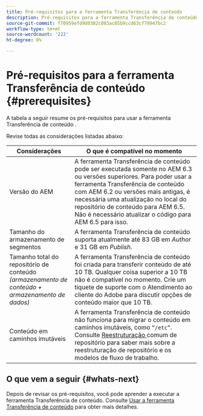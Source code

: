 ```yaml
---
title: Pré-requisitos para a ferramenta Transferência de conteúdo
description: Pré-requisitos para a ferramenta Transferência de conteúdo
source-git-commit: f70959efd9d0382c083ac05b9ccd63cf79947bc2
workflow-type: tm+mt
source-wordcount: '222'
ht-degree: 0%

---
```


# Pré-requisitos para a ferramenta Transferência de conteúdo {#prerequisites}

A tabela a seguir resume os pré-requisitos para usar a ferramenta Transferência de conteúdo .

Revise todas as considerações listadas abaixo:

| Considerações | O que é compatível no momento |
|--- |--- |
| Versão do AEM | A ferramenta Transferência de conteúdo pode ser executada somente no AEM 6.3 ou versões superiores. Para poder usar a ferramenta Transferência de conteúdo com AEM 6.2 ou versões mais antigas, é necessária uma atualização no local do repositório de conteúdo para AEM 6.5. Não é necessário atualizar o código para AEM 6.5 para isso. |
| Tamanho do armazenamento de segmentos | A ferramenta Transferência de conteúdo suporta atualmente até 83 GB em *Author* e 31 GB em *Publish*. |
| Tamanho total do repositório de conteúdo <br>*(armazenamento de conteúdo + armazenamento de dados)* | A ferramenta Transferência de conteúdo foi criada para transferir conteúdo de até 10 TB. Qualquer coisa superior a 10 TB não é compatível no momento. Crie um tíquete de suporte com o Atendimento ao cliente do Adobe para discutir opções de conteúdo maior que 10 TB. |
| Conteúdo em caminhos imutáveis | A ferramenta Transferência de conteúdo não funciona para migrar o conteúdo em caminhos imutáveis, como `“/etc”`. <br>Consulte  [Reestruturação ](https://experienceleague.adobe.com/docs/experience-manager-64/deploying/restructuring/all-repository-restructuring-in-aem-6-4.html?lang=en#restructuring) comum de repositório para saber mais sobre a reestruturação de repositório e os modelos de fluxo de trabalho. |

## O que vem a seguir {#whats-next}

Depois de revisar os pré-requisitos, você pode aprender a executar a ferramenta Transferência de conteúdo. Consulte [Usar a ferramenta Transferência de conteúdo](/help/move-to-cloud-service/content-transfer-tool/using-content-transfer-tool.md) para obter mais detalhes.
